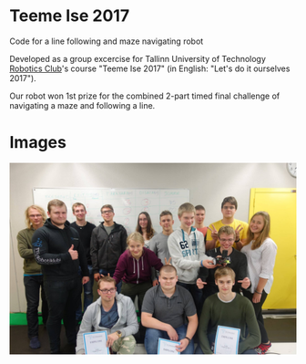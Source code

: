 # Teeme Ise 2017
Code for a line following and maze navigating robot

Developed as a group excercise for Tallinn University of Technology [Robotics Club](https://www.robotiklubi.ee/eng/introduction)'s course "Teeme Ise 2017" (in English: "Let's do it ourselves 2017"). 

Our robot won 1st prize for the combined 2-part timed final challenge of navigating a maze and following a line.


# Images
![](https://github.com/Henri-J-Norden/teeme-ise-2017/blob/master/23674869_1784177778272988_8593517963487932557_o.jpg)

